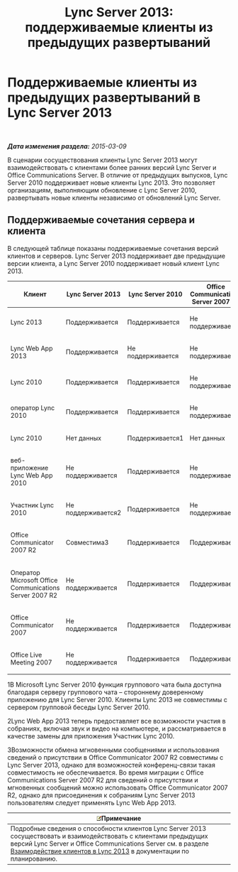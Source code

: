 ﻿---
title: 'Lync Server 2013: поддерживаемые клиенты из предыдущих развертываний'
TOCTitle: Поддерживаемые клиенты из предыдущих развертываний
ms:assetid: 69d427f8-57a5-4244-b2ed-f2eb7600285e
ms:mtpsurl: https://technet.microsoft.com/ru-ru/library/Gg398499(v=OCS.15)
ms:contentKeyID: 49310041
ms.date: 05/19/2016
mtps_version: v=OCS.15
ms.translationtype: HT
---

# Поддерживаемые клиенты из предыдущих развертываний в Lync Server 2013

 

_**Дата изменения раздела:** 2015-03-09_

В сценарии сосуществования клиенты Lync Server 2013 могут взаимодействовать с клиентами более ранних версий Lync Server и Office Communications Server. В отличие от предыдущих выпусков, Lync Server 2010 поддерживает новые клиенты Lync 2013. Это позволяет организациям, выполняющим обновление с Lync Server 2010, развертывать новые клиенты независимо от обновлений Lync Server.

## Поддерживаемые сочетания сервера и клиента

В следующей таблице показаны поддерживаемые сочетания версий клиентов и серверов. Lync Server 2013 поддерживает две предыдущие версии клиента, а Lync Server 2010 поддерживает новый клиент Lync 2013.


<table>
<colgroup>
<col style="width: 25%" />
<col style="width: 25%" />
<col style="width: 25%" />
<col style="width: 25%" />
</colgroup>
<thead>
<tr class="header">
<th>Клиент</th>
<th>Lync Server 2013</th>
<th>Lync Server 2010</th>
<th>Office Communications Server 2007 R2</th>
</tr>
</thead>
<tbody>
<tr class="odd">
<td><p>Lync 2013</p></td>
<td><p>Поддерживается</p></td>
<td><p>Поддерживается</p></td>
<td><p>Не поддерживается</p></td>
</tr>
<tr class="even">
<td><p>Lync Web App 2013</p></td>
<td><p>Поддерживается</p></td>
<td><p>Не поддерживается</p></td>
<td><p>Не поддерживается</p></td>
</tr>
<tr class="odd">
<td><p>Lync 2010</p></td>
<td><p>Поддерживается</p></td>
<td><p>Поддерживается</p></td>
<td><p>Не поддерживается</p></td>
</tr>
<tr class="even">
<td><p>оператор Lync 2010</p></td>
<td><p>Поддерживается</p></td>
<td><p>Поддерживается</p></td>
<td><p>Не поддерживается</p></td>
</tr>
<tr class="odd">
<td><p>Lync 2010</p></td>
<td><p>Нет данных</p></td>
<td><p>Поддерживается1</p></td>
<td><p>Нет данных</p></td>
</tr>
<tr class="even">
<td><p>веб-приложение Lync Web App 2010</p></td>
<td><p>Не поддерживается</p></td>
<td><p>Поддерживается</p></td>
<td><p>Не поддерживается</p></td>
</tr>
<tr class="odd">
<td><p>Участник Lync 2010</p></td>
<td><p>Не поддерживается2</p></td>
<td><p>Поддерживается</p></td>
<td><p>Не поддерживается</p></td>
</tr>
<tr class="even">
<td><p>Office Communicator 2007 R2</p></td>
<td><p>Совместима3</p></td>
<td><p>Поддерживается</p></td>
<td><p>Поддерживается</p></td>
</tr>
<tr class="odd">
<td><p>Оператор Microsoft Office Communications Server 2007 R2</p></td>
<td><p>Не поддерживается</p></td>
<td><p>Поддерживается</p></td>
<td><p>Поддерживается</p></td>
</tr>
<tr class="even">
<td><p>Office Communicator 2007</p></td>
<td><p>Не поддерживается</p></td>
<td><p>Поддерживается</p></td>
<td><p>Поддерживается</p></td>
</tr>
<tr class="odd">
<td><p>Office Live Meeting 2007</p></td>
<td><p>Не поддерживается</p></td>
<td><p>Поддерживается</p></td>
<td><p>Поддерживается</p></td>
</tr>
</tbody>
</table>


1В Microsoft Lync Server 2010 функция группового чата была доступна благодаря серверу группового чата – стороннему доверенному приложению для Lync Server 2010. Клиенты Lync 2013 не совместимы с сервером групповой беседы Lync Server 2010.

2Lync Web App 2013 теперь предоставляет все возможности участия в собраниях, включая звук и видео на компьютере, и рассматривается в качестве замены для приложения Участник Lync 2010.

3Возможности обмена мгновенными сообщениями и использования сведений о присутствии в Office Communicator 2007 R2 совместимы с Lync Server 2013, однако для возможностей конференц-связи такая совместимость не обеспечивается. Во время миграции с Office Communications Server 2007 R2 для сведений о присутствии и мгновенных сообщений можно использовать Office Communicator 2007 R2, однако для присоединения к собраниям Lync Server 2013 пользователям следует применять Lync Web App 2013.

<table>
<thead>
<tr class="header">
<th><img src="images/Gg398412.note(OCS.15).gif" title="note" alt="note" />Примечание</th>
</tr>
</thead>
<tbody>
<tr class="odd">
<td>Подробные сведения о способности клиентов Lync Server 2013 сосуществовать и взаимодействовать с клиентами предыдущих версий Lync Server и Office Communications Server см. в разделе <a href="lync-server-2013-client-interoperability-in-lync-2013.md">Взаимодействие клиентов в Lync 2013</a> в документации по планированию.</td>
</tr>
</tbody>
</table>

